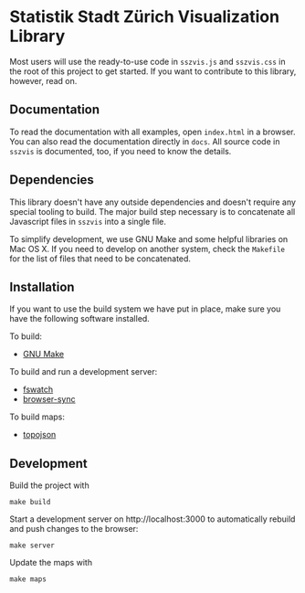 # Statistik Stadt Zürich Visualization Library

Most users will use the ready-to-use code in `sszvis.js` and `sszvis.css` in the root of this project to get started. If you want to contribute to this library, however, read on.

## Documentation

To read the documentation with all examples, open `index.html` in a browser. You can also read the documentation directly in `docs`. All source code in `sszvis` is documented, too, if you need to know the details.

## Dependencies

This library doesn't have any outside dependencies and doesn't require any special tooling to build. The major build step necessary is to concatenate all Javascript files in `sszvis` into a single file.

To simplify development, we use GNU Make and some helpful libraries on Mac OS X. If you need to develop on another system, check the `Makefile` for the list of files that need to be concatenated.

## Installation

If you want to use the build system we have put in place, make sure you have the following software installed.

To build:

* [GNU Make](https://www.gnu.org/software/make/manual/make.html)

To build and run a development server:

* [fswatch](http://emcrisostomo.github.io/fswatch/)
* [browser-sync](http://www.browsersync.io/)

To build maps:

* [topojson](https://github.com/mbostock/topojson)

## Development

Build the project with

    make build

Start a development server on http://localhost:3000 to automatically rebuild and push changes to the browser:

    make server

Update the maps with

    make maps
